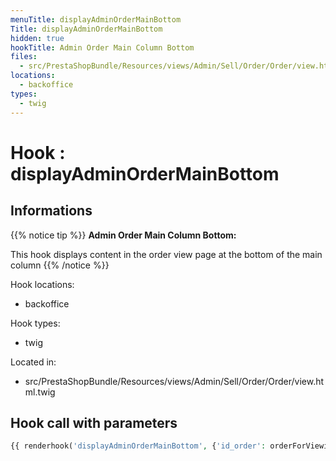 ```yaml
---
menuTitle: displayAdminOrderMainBottom
Title: displayAdminOrderMainBottom
hidden: true
hookTitle: Admin Order Main Column Bottom
files:
  - src/PrestaShopBundle/Resources/views/Admin/Sell/Order/Order/view.html.twig
locations:
  - backoffice
types:
  - twig
---
```


# Hook : displayAdminOrderMainBottom

## Informations

{{% notice tip %}}
**Admin Order Main Column Bottom:** 

This hook displays content in the order view page at the bottom of the main column
{{% /notice %}}

Hook locations: 
  - backoffice

Hook types: 
  - twig

Located in: 
  - src/PrestaShopBundle/Resources/views/Admin/Sell/Order/Order/view.html.twig

## Hook call with parameters

```php
{{ renderhook('displayAdminOrderMainBottom', {'id_order': orderForViewing.id}) }}
```